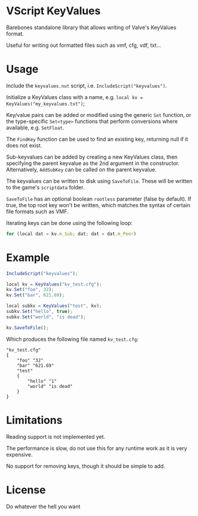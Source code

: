 # VScript KeyValues
Barebones standalone library that allows writing of Valve's KeyValues format. 

Useful for writing out formatted files such as vmf, cfg, vdf, txt...

# Usage
Include the `keyvalues.nut` script, i.e. `IncludeScript("keyvalues")`. 

Initialize a KeyValues class with a name, e.g. `local kv = KeyValues("my_keyvalues.txt")`;

Key/value pairs can be added or modified using the generic `Set` function, or the type-specific `Set<type>` functions that perform conversions where available, e.g. `SetFloat`.

The `FindKey` function can be used to find an existing key, returning null if it does not exist.

Sub-keyvalues can be added by creating a new KeyValues class, then specifying the parent keyvalue as the 2nd argument in the constructor. Alternatively, `AddSubKey` can be called on the parent keyvalue.

The keyvalues can be written to disk using `SaveToFile`. These will be written to the game's `scriptdata` folder. 

`SaveToFile` has an optional boolean `rootless` parameter (false by default). If true, the top root key won't be written, which matches the syntax of certain file formats such as VMF.

Iterating keys can be done using the following loop:	
```js
for (local dat = kv.m_Sub; dat; dat = dat.m_Peer)
```

# Example
```js
IncludeScript("keyvalues");

local kv = KeyValues("kv_test.cfg");
kv.Set("foo", 32);
kv.Set("bar", 621.69);

local subkv = KeyValues("test", kv);
subkv.Set("hello", true);
subkv.Set("world", "is dead");

kv.SaveToFile();
```

Which produces the following file named `kv_test.cfg`:
```
"kv_test.cfg"
{
	"foo" "32"
	"bar" "621.69"
	"test"
	{
		"hello" "1"
		"world" "is dead"
	}
}
```

# Limitations
Reading support is not implemented yet.

The performance is slow, do not use this for any runtime work as it is very expensive.

No support for removing keys, though it should be simple to add.

# License
Do whatever the hell you want

